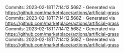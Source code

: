 Commits: 2023-02-18T17:14:12.568Z - Generated via https://github.com/marketplace/actions/artificial-grass
<br>
Commits: 2023-02-18T17:14:12.568Z - Generated via https://github.com/marketplace/actions/artificial-grass
<br>
Commits: 2023-02-18T17:14:12.568Z - Generated via https://github.com/marketplace/actions/artificial-grass
<br>
Commits: 2023-02-18T17:14:12.568Z - Generated via https://github.com/marketplace/actions/artificial-grass
<br>
